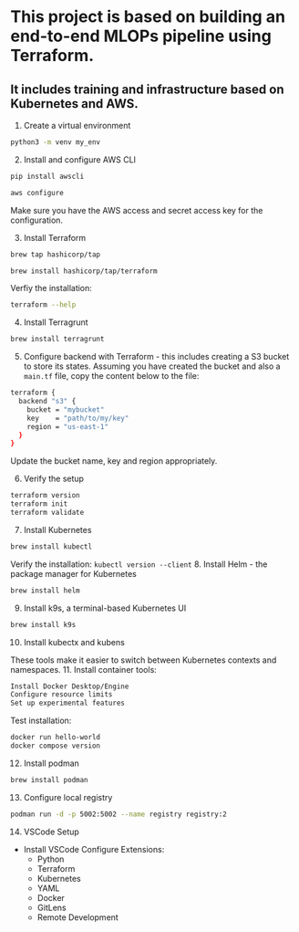 # This project is based on building an end-to-end MLOPs pipeline using Terraform.
## It includes training and infrastructure based on Kubernetes and AWS.

1. Create a virtual environment
```sh
python3 -m venv my_env
```
2. Install and configure AWS CLI
```sh
pip install awscli

aws configure
```
Make sure you have the AWS access and secret access key for the configuration.

3. Install Terraform
```sh
brew tap hashicorp/tap

brew install hashicorp/tap/terraform
```
Verfiy the installation:
```sh
terraform --help
```
4. Install Terragrunt
```sh
brew install terragrunt
```
5. Configure backend with Terraform - this includes creating a S3 bucket to store its states. Assuming you have created the bucket and also a `main.tf` file, copy the content below to the file:
```sh
terraform {
  backend "s3" {
    bucket = "mybucket"
    key    = "path/to/my/key"
    region = "us-east-1"
  }
}
```
Update the bucket name, key and region appropriately.

6. Verify the setup
```sh
terraform version
terraform init
terraform validate
```
7. Install Kubernetes
```sh 
brew install kubectl
```
Verify the installation:
```kubectl version --client```
8. Install Helm - the package manager for Kubernetes
```sh 
brew install helm
```
9. Install k9s, a terminal-based Kubernetes UI
```sh 
brew install k9s
```
10. Install kubectx and kubens

These tools make it easier to switch between Kubernetes contexts and namespaces.
11. Install container tools: 
```bash
Install Docker Desktop/Engine
Configure resource limits
Set up experimental features
```
Test installation:
```sh 
docker run hello-world
docker compose version
```
12. Install podman
```sh
brew install podman
```
13. Configure local registry
```sh
podman run -d -p 5002:5002 --name registry registry:2
```
14. VSCode Setup
  - Install VSCode Configure Extensions:
    - Python 
    - Terraform
    - Kubernetes
    - YAML
    - Docker
    - GitLens
    - Remote Development